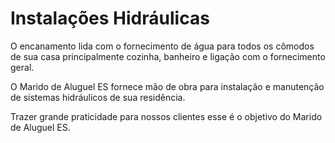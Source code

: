 
# Instalações Hidráulicas

O encanamento lida com o fornecimento de água para todos os cômodos de sua casa principalmente cozinha, banheiro e ligação com o fornecimento geral.

O Marido de Aluguel ES fornece mão de obra para instalação e manutenção de sistemas hidráulicos de sua residência.

Trazer grande praticidade para nossos clientes esse é o objetivo do Marido de Aluguel ES.
